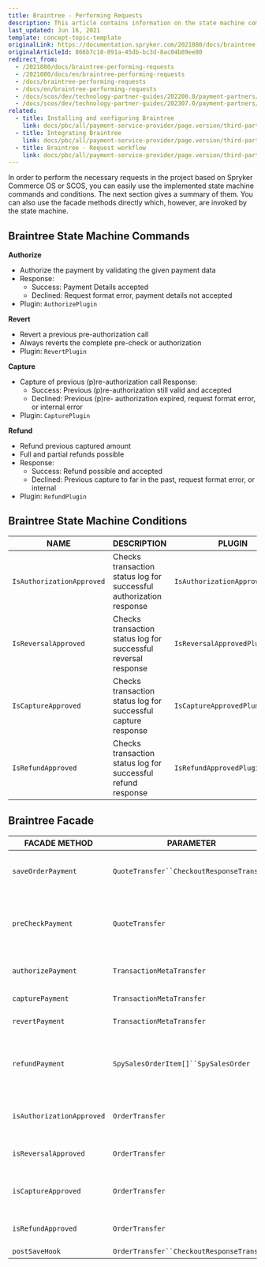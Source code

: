 ```yaml
---
title: Braintree - Performing Requests
description: This article contains information on the state machine commands and conditions for the Braintree module in the Spryker Commerce OS.
last_updated: Jun 16, 2021
template: concept-topic-template
originalLink: https://documentation.spryker.com/2021080/docs/braintree-performing-requests
originalArticleId: 866b7c18-891a-45db-bc3d-8ac04b89ee80
redirect_from:
  - /2021080/docs/braintree-performing-requests
  - /2021080/docs/en/braintree-performing-requests
  - /docs/braintree-performing-requests
  - /docs/en/braintree-performing-requests
  - /docs/scos/dev/technology-partner-guides/202200.0/payment-partners/braintree/braintree-performing-requests.html
  - /docs/scos/dev/technology-partner-guides/202307.0/payment-partners/braintree/braintree-performing-requests.html
related:
  - title: Installing and configuring Braintree
    link: docs/pbc/all/payment-service-provider/page.version/third-party-integrations/braintree/install-and-configure-braintree.html
  - title: Integrating Braintree
    link: docs/pbc/all/payment-service-provider/page.version/third-party-integrations/braintree/integrate-braintree.html
  - title: Braintree - Request workflow
    link: docs/pbc/all/payment-service-provider/page.version/third-party-integrations/braintree/braintree-request-workflow.html
---
```


In order to perform the necessary requests in the project based on Spryker Commerce OS or SCOS, you can easily use the implemented state machine commands and conditions. The next section gives a summary of them. You can also use the facade methods directly which, however, are invoked by the state machine.

## Braintree State Machine Commands

**Authorize**

* Authorize the payment by validating the given payment data
* Response:
  - Success: Payment Details accepted
  - Declined: Request format error, payment details not accepted
* Plugin: `AuthorizePlugin`

**Revert**

* Revert a previous pre-authorization call
* Always reverts the complete pre-check or authorization
* Plugin: `RevertPlugin`

**Capture**

* Capture of previous (p)re-authorization call Response:
  - Success: Previous (p)re-authorization still valid and accepted
  - Declined: Previous (p)re- authorization expired, request format error, or internal error
* Plugin: `CapturePlugin`

**Refund**

* Refund previous captured amount
* Full and partial refunds possible
* Response:
  - Success: Refund possible and accepted
  - Declined: Previous capture to far in the past, request format error, or internal
* Plugin: `RefundPlugin`

## Braintree State Machine Conditions

| NAME  | DESCRIPTION  | PLUGIN  |
| --- | --- | --- |
|  `IsAuthorizationApproved` | Checks transaction status log for successful authorization response |  `IsAuthorizationApprovedPlugin` |
|  `IsReversalApproved` | Checks transaction status log for successful reversal response |  `IsReversalApprovedPlugin` |
|  `IsCaptureApproved` | Checks transaction status log for successful capture response |  `IsCaptureApprovedPlungin` |
|  `IsRefundApproved` | Checks transaction status log for successful refund response |  `IsRefundApprovedPlugin` |

## Braintree Facade

| FACADE METHOD | PARAMETER | RETURN | DESCRIPTION |
| --- | --- | --- | --- |
|  `saveOrderPayment` | `QuoteTransfer``CheckoutResponseTransfer` | void | Saves order payment method data according to quote and checkout response transfer data. |
|  `preCheckPayment` |  `QuoteTransfer` |  `BraintreeTransactionResponseTransfer` | Sends pre-authorize payment request to Braintree gateway to retrieve transaction data. Checks that form data matches transaction response data. |
|  `authorizePayment` |  `TransactionMetaTransfer` |  `BraintreeTransactionResponseTransfer` | Processes payment confirmation request to Braintree gateway. |
|  `capturePayment` |  `TransactionMetaTransfer` |  `BraintreeTransactionResponseTransfer` | Processes capture payment request to Braintree gateway. |
|  `revertPayment` |  `TransactionMetaTransfer` |  `BraintreeTransactionResponseTransfer` | Processes cancel payment request to Braintree gateway. |
|  `refundPayment` | `SpySalesOrderItem[]``SpySalesOrder` |  `BraintreeTransactionResponseTransfer` | Calculate `RefundTransfer` for given `$salesOrderItems` and `$salesOrderEntity`.Processes refund request to Braintree gateway by calculated `RefundTransfer`. |
|  `isAuthorizationApproved` |  `OrderTransfer` | bool | Checks if pre-authorization API request got success response from Braintree gateway. |
|  `isReversalApproved` |  `OrderTransfer` | bool | Checks if cancel API request got success response from Braintree gateway. |
|  `isCaptureApproved` |  `OrderTransfer` | bool | Checks if capture API request got success response from Braintree gateway. |
|  `isRefundApproved` |  `OrderTransfer` | bool | Checks if refund API request got success response from Braintree gateway. |
|  `postSaveHook` | `OrderTransfer``CheckoutResponseTransfer` |  `CheckoutResponseTransfer` | Execute post-save hook. |
